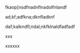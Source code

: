 fkaop\[nsdfnadnflnadolfnlandf

ad;kf;adfkna;dknfladknf

daf;kalkndfl;ndal;nkfklnaldfadfadf



xxx

xxxxxx